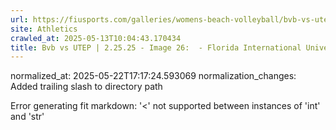 ```yaml
---
url: https://fiusports.com/galleries/womens-beach-volleyball/bvb-vs-utep-2-25-25/image-26/356/62706/
site: Athletics
crawled_at: 2025-05-13T10:04:43.170434
title: Bvb vs UTEP | 2.25.25 - Image 26:  - Florida International University
---
```

normalized_at: 2025-05-22T17:17:24.593069
normalization_changes: Added trailing slash to directory path

Error generating fit markdown: '<' not supported between instances of 'int' and 'str'